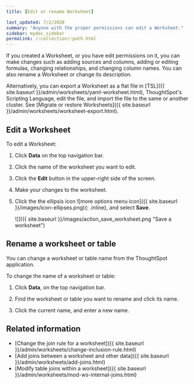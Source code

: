 ```yaml
---
title: [Edit or rename Worksheet]

last_updated: 7/2/2020
summary: "Anyone with the proper permissions can edit a Worksheet."
sidebar: mydoc_sidebar
permalink: /:collection/:path.html
---
```

If you created a Worksheet, or you have edit permissions on it, you can make changes such as adding sources and columns, adding or editing formulas, changing relationships, and changing column names. You can also rename a Worksheet or change its description.

Alternatively, you can export a Worksheet as a flat file in [TSL]({{ site.baseurl }}/admin/worksheets/yaml-worksheet.html), ThoughtSpot's Scripting Language, edit the file, and import the file to the same or another cluster. See [Migrate or restore Worksheets]({{ site.baseurl }}/admin/worksheets/worksheet-export.html).

## Edit a Worksheet

To edit a Worksheet:

1. Click **Data** on the top navigation bar.

2. Click the name of the worksheet you want to edit.

3. Click the **Edit** button in the upper-right side of the screen.

4. Make your changes to the worksheet.

5.  Click the the ellipsis icon ![more options menu icon]({{ site.baseurl }}/images/icon-ellipses.png){: .inline}, and select **Save**.

    ![]({{ site.baseurl }}/images/action_save_worksheet.png "Save a worksheet")

## Rename a worksheet or table

You can change a worksheet or table name from the ThoughtSpot application.

To change the name of a worksheet or table:

1. Click **Data**, on the top navigation bar.

2. Find the worksheet or table you want to rename and click its name.

3. Click the current name, and enter a new name.

## Related information

- [Change the join rule for a worksheet]({{ site.baseurl }}/admin/worksheets/change-inclusion-rule.html)
- [Add joins between a worksheet and other data]({{ site.baseurl }}/admin/worksheets/add-joins.html)
- [Modify table joins within a worksheet]({{ site.baseurl }}/admin/worksheets/mod-ws-internal-joins.html)

